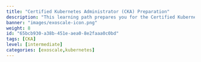 ```yaml
---
title: "Certified Kubernetes Administrator (CKA) Preparation"
description: "This learning path prepares you for the Certified Kubernetes Administrator (CKA) exam, covering essential topics such as cluster architecture, installation, configuration, and troubleshooting."
banner: "images/exoscale-icon.png"
weight: 8
id: "65bcb930-a38b-451e-aea0-8e2faaa0c0bd"
tags: [CKA]
level: [intermediate]
categories: [exoscale,kubernetes]
---
```

